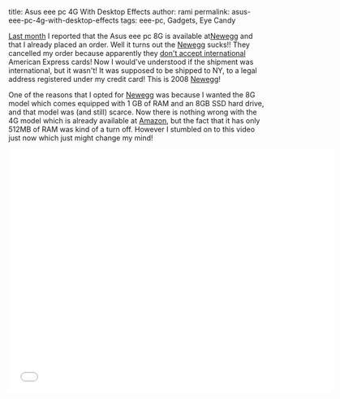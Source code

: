 title: Asus eee pc 4G With Desktop Effects
author: rami
permalink: asus-eee-pc-4g-with-desktop-effects
tags: eee-pc, Gadgets, Eye Candy


[Last month]({filename}/blog/2007-12-11-eee-pc-8g-at-newegg.markdown) I reported that the Asus eee pc 8G is available at[Newegg](http://www.newegg.com "Newegg") and that I already placed an order. Well it turns out the [Newegg](http://www.newegg.com "Newegg") sucks!! They cancelled my order because apparently they [don't accept international](http://www.newegg.com/Info/FAQDetail.aspx?Module=2&Menu=detail167%23xdetail167 "don't accept international") American Express cards! Now I would've understood if the shipment was international, but it wasn't! It was supposed to be shipped to NY, to a legal address registered under my credit card! This is 2008 [Newegg](http://www.newegg.com "Newegg")!

One of the reasons that I opted for [Newegg](http://www.newegg.com "Newegg") was because I wanted the 8G model which comes equipped with 1 GB of RAM and an 8GB SSD hard drive, and that model was (and still) scarce. Now there is nothing wrong with the 4G model which is already available at [Amazon](http://www.amazon.com/Asus-4G-Galaxy-Mobile-Internet-Preloaded/dp/B000Y33CVM/ref=pd_bbs_sr_1?ie=UTF8&s=electronics&qid=1201492502&sr=8-1 "Amazon"), but the fact that it has only 512MB of RAM was kind of a turn off. However I stumbled on to this video just now which just might change my mind!

<iframe width="640" height="480" src="//www.youtube.com/embed/NFK7sOEVw5o" frameborder="0" allowfullscreen></iframe>

